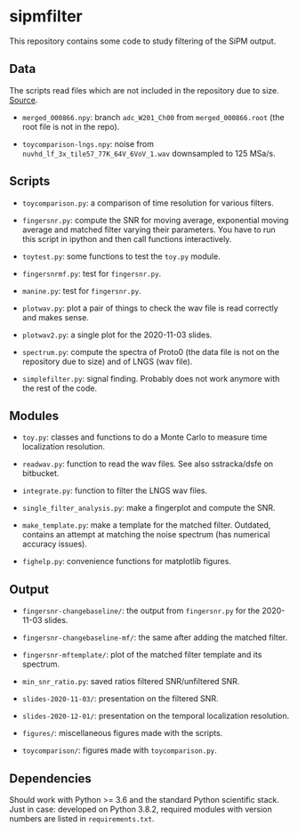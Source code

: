 # sipmfilter

This repository contains some code to study filtering of the SiPM output.

## Data

The scripts read files which are not included in the repository due to size. [Source](http://ds50tb.lngs.infn.it:2180/SiPM/Tiles/FBK/NUV/MB2-LF-3x/).

  * `merged_000866.npy`: branch `adc_W201_Ch00` from `merged_000866.root` (the root file is not in the repo).
  
  * `toycomparison-lngs.npy`: noise from `nuvhd_lf_3x_tile57_77K_64V_6VoV_1.wav` downsampled to 125 MSa/s.

## Scripts

  * `toycomparison.py`: a comparison of time resolution for various filters.

  * `fingersnr.py`: compute the SNR for moving average, exponential moving
    average and matched filter varying their parameters. You have to run this
    script in ipython and then call functions interactively.
  
  * `toytest.py`: some functions to test the `toy.py` module.
  
  * `fingersnrmf.py`: test for `fingersnr.py`.

  * `manine.py`: test for `fingersnr.py`.
  
  * `plotwav.py`: plot a pair of things to check the wav file is read correctly
    and makes sense.
  
  * `plotwav2.py`: a single plot for the 2020-11-03 slides.
  
  * `spectrum.py`: compute the spectra of Proto0 (the data file is not on the
    repository due to size) and of LNGS (wav file).
  
  * `simplefilter.py`: signal finding. Probably does not work anymore with the
    rest of the code.
  
## Modules

  * `toy.py`: classes and functions to do a Monte Carlo to measure time
    localization resolution.

  * `readwav.py`: function to read the wav files. See also sstracka/dsfe on
    bitbucket.
  
  * `integrate.py`: function to filter the LNGS wav files.
  
  * `single_filter_analysis.py`: make a fingerplot and compute the SNR.
  
  * `make_template.py`: make a template for the matched filter. Outdated,
    contains an attempt at matching the noise spectrum (has numerical
    accuracy issues).
 
  * `fighelp.py`: convenience functions for matplotlib figures.
  
## Output

  * `fingersnr-changebaseline/`: the output from `fingersnr.py` for the 2020-11-03 slides.
  
  * `fingersnr-changebaseline-mf/`: the same after adding the matched filter.
  
  * `fingersnr-mftemplate/`: plot of the matched filter template and its spectrum.
  
  * `min_snr_ratio.py`: saved ratios filtered SNR/unfiltered SNR.
  
  * `slides-2020-11-03/`: presentation on the filtered SNR.
  
  * `slides-2020-12-01/`: presentation on the temporal localization resolution.
  
  * `figures/`: miscellaneous figures made with the scripts.
  
  * `toycomparison/`: figures made with `toycomparison.py`.

## Dependencies

Should work with Python >= 3.6 and the standard Python scientific stack. Just in case: developed on Python 3.8.2, required modules with version numbers are listed in `requirements.txt`.
